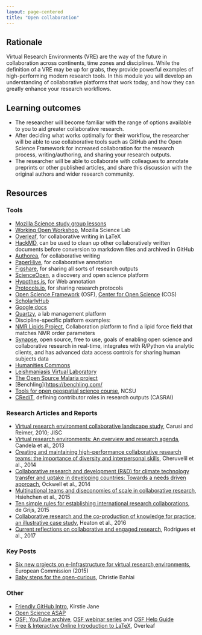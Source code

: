 ```yaml
---
layout: page-centered
title: "Open collaboration"
---
```


## Rationale

Virtual Research Environments (VRE) are the way of the future in collaboration 
across continents, time zones and disciplines. While the definition of a VRE may 
be up for grabs, they provide powerful examples of high-performing modern 
research tools. In this module you will develop an understanding of collaborative 
platforms that work today, and how they can greatly enhance your research 
workflows.   

## Learning outcomes

* The researcher will become familiar with the range of options available to you 
  to aid greater collaborative research.
* After deciding what works optimally for their workflow, the researcher will be 
  able to use collaborative tools such as GitHub and the Open Science Framework 
  for increased collaboration for the research process, writing/authoring, and 
  sharing your research outputs.
* The researcher will be able to collaborate with colleagues to annotate 
  preprints or other published articles, and share this discussion with the 
  original authors and wider research community.

## Resources

### Tools

- [Mozilla Science study group lessons](https://github.com/mozillascience/studyGroupLessons/issues)
 - [Working Open Workshop](https://github.com/mozillascience/working-open-workshop), Mozilla Science Lab
- [Overleaf](https://www.overleaf.com/), for collaborative writing in LaTeX
- [HackMD](https://hackmd.io/), can be used to clean up other collaboratively written documents before conversion to markdown files and archived in GitHub
- [Authorea](https://www.authorea.com/), for collaborative writing
- [PaperHive](https://paperhive.org/), for collaborative annotation
- [Figshare](https://figshare.com/), for sharing all sorts of research outputs
- [ScienceOpen](https://www.scienceopen.com/), a discovery and open science platform
- [Hypothes.is](https://web.hypothes.is/), for Web annotation
- [Protocols.io](https://www.protocols.io/), for sharing research protocols
- [Open Science Framework](https://osf.io/) (OSF), [Center for Open Science](https://cos.io/) (COS)
- [ScholarlyHub](https://www.scholarlyhub.org/)
- [Google docs](https://docs.google.com/document/u/0/)
- [Quartzy](https://www.quartzy.com/), a lab management platform
- Discipline-specific platform examples:
 - [NMR Lipids Project](http://nmrlipids.blogspot.de/), Collaboration platform to find a lipid force field that matches NMR order parameters
 - [Synapse](http://synapse.org/), open source, free to use, goals of enabling open science and collaborative research in real-time, integrates with R/Python via analytic clients, and has advanced data access controls for sharing human subjects data
 - [Humanities Commons](https://hcommons.org/)
 - [Leishmaniasis Virtual Laboratory](http://lvl.i3m.upv.es/#home)
 - [The Open Source Malaria project](http://opensourcemalaria.org/)
 - [Benchling](https://benchling.com/
 - [Tools for open geospatial science course](https://ncsu-geoforall-lab.github.io/open-science-course/), NCSU
- [CRediT](http://docs.casrai.org/CRediT), defining contributor roles in research outputs (CASRAI)

### Research Articles and Reports

- [Virtual research environment collaborative landscape study](https://www.webarchive.org.uk/wayback/archive/20140615234259/http://www.jisc.ac.uk/media/documents/publications/vrelandscapereport.pdf), Carusi and Reimer, 2010; JISC
- [Virtual research environments: An overview and research agenda](https://www.jstage.jst.go.jp/article/dsj/12/0/12_GRDI-013/_article/-char/ja/), Candela et al., 2013
- [Creating and maintaining high-performance collaborative research teams: the importance of diversity and interpersonal skills](http://onlinelibrary.wiley.com/doi/10.1890/130001/full?wol1URL=/doi/10.1890/130001/full&regionCode=DE-BE&identityKey=7b1fdb0f-b092-4ce4-8fe6-14c943f803f6), Cheruvelil et al., 2014
- [Collaborative research and development (R&D) for climate technology transfer and uptake in developing countries: Towards a needs driven approach](http://sro.sussex.ac.uk/49408/1/RD_paper_Ockwell.pdf), Ockwell et al., 2014
- [Multinational teams and diseconomies of scale in collaborative research](http://advances.sciencemag.org/content/1/8/e1500211), Hsiehchen et al., 2015
- [Ten simple rules for establishing international research collaborations](http://journals.plos.org/ploscompbiol/article?id=10.1371/journal.pcbi.1004311), de Grijs, 2015
- [Collaborative research and the co-production of knowledge for practice: an illustrative case study](https://implementationscience.biomedcentral.com/articles/10.1186/s13012-016-0383-9), Heaton et al., 2016
- [Current reflections on collaborative and engaged research](http://jrp.icaap.org/index.php/jrp/article/view/518), Rodrigues et al., 2017

### Key Posts

- [Six new projects on e-Infrastructure for virtual research,environments](https://ec.europa.eu/programmes/horizon2020/en/news/six-new-projects-e-infrastructures-virtual-research-environments), European Commission (2015)
- [Baby steps for the open-curious](https://practicaldatamanagement.wordpress.com/2014/10/23/baby-steps-for-the-open-curious/), Christie Bahlai

### Other

- [Friendly GitHub Intro](https://github.com/KirstieJane/friendly-github-intro), Kirstie Jane
- [Open Science ASAP](http://openscienceasap.org/)
- [OSF; YouTube archive](https://www.youtube.com/channel/UCGPlVf8FsQ23BehDLFrQa-g), [OSF webinar series](https://osf.io/qpxv2/) and [OSF Help Guide](http://help.osf.io/)
- [Free & Interactive Online Introduction to LaTeX](https://www.overleaf.com/latex/learn/free-online-introduction-to-latex-part-1#.Wo6jbYPwaM9), Overleaf
